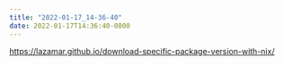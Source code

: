 ```yaml
---
title: "2022-01-17_14-36-40"
date: 2022-01-17T14:36:40-0800
---
```


https://lazamar.github.io/download-specific-package-version-with-nix/
